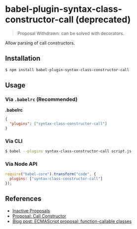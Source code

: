 # babel-plugin-syntax-class-constructor-call (deprecated)

> Proposal Withdrawn: can be solved with decorators.

Allow parsing of call constructors.

## Installation

```sh
$ npm install babel-plugin-syntax-class-constructor-call
```

## Usage

### Via `.babelrc` (Recommended)

**.babelrc**

```json
{
  "plugins": ["syntax-class-constructor-call"]
}
```

### Via CLI

```sh
$ babel --plugins syntax-class-constructor-call script.js
```

### Via Node API

```javascript
require("babel-core").transform("code", {
  plugins: ["syntax-class-constructor-call"]
});
```

## References

* [Inactive Proposals](https://github.com/tc39/proposals/blob/master/inactive-proposals.md)
* [Proposal: Call Constructor](https://github.com/tc39/ecma262/blob/master/workingdocs/callconstructor.md)
* [Blog post: ECMAScript proposal: function-callable classes](http://www.2ality.com/2015/10/call-constructor-esprop.html)
